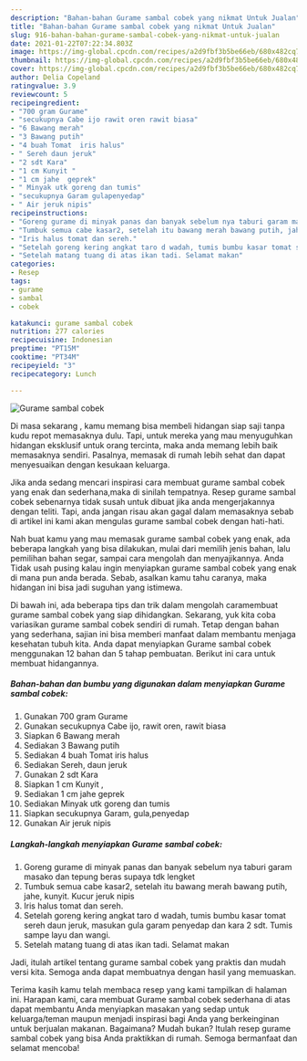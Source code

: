 ```yaml
---
description: "Bahan-bahan Gurame sambal cobek yang nikmat Untuk Jualan"
title: "Bahan-bahan Gurame sambal cobek yang nikmat Untuk Jualan"
slug: 916-bahan-bahan-gurame-sambal-cobek-yang-nikmat-untuk-jualan
date: 2021-01-22T07:22:34.803Z
image: https://img-global.cpcdn.com/recipes/a2d9fbf3b5be66eb/680x482cq70/gurame-sambal-cobek-foto-resep-utama.jpg
thumbnail: https://img-global.cpcdn.com/recipes/a2d9fbf3b5be66eb/680x482cq70/gurame-sambal-cobek-foto-resep-utama.jpg
cover: https://img-global.cpcdn.com/recipes/a2d9fbf3b5be66eb/680x482cq70/gurame-sambal-cobek-foto-resep-utama.jpg
author: Delia Copeland
ratingvalue: 3.9
reviewcount: 5
recipeingredient:
- "700 gram Gurame"
- "secukupnya Cabe ijo rawit oren rawit biasa"
- "6 Bawang merah"
- "3 Bawang putih"
- "4 buah Tomat  iris halus"
- " Sereh daun jeruk"
- "2 sdt Kara"
- "1 cm Kunyit "
- "1 cm jahe  geprek"
- " Minyak utk goreng dan tumis"
- "secukupnya Garam gulapenyedap"
- " Air jeruk nipis"
recipeinstructions:
- "Goreng gurame di minyak panas dan banyak sebelum nya taburi garam masako dan tepung beras supaya tdk lengket"
- "Tumbuk semua cabe kasar2, setelah itu bawang merah bawang putih, jahe, kunyit. Kucur jeruk nipis"
- "Iris halus tomat dan sereh."
- "Setelah goreng kering angkat taro d wadah, tumis bumbu kasar tomat sereh daun jeruk, masukan gula garam penyedap dan kara 2 sdt. Tumis sampe layu dan wangi."
- "Setelah matang tuang di atas ikan tadi. Selamat makan"
categories:
- Resep
tags:
- gurame
- sambal
- cobek

katakunci: gurame sambal cobek 
nutrition: 277 calories
recipecuisine: Indonesian
preptime: "PT15M"
cooktime: "PT34M"
recipeyield: "3"
recipecategory: Lunch

---
```



![Gurame sambal cobek](https://img-global.cpcdn.com/recipes/a2d9fbf3b5be66eb/680x482cq70/gurame-sambal-cobek-foto-resep-utama.jpg)

Di masa  sekarang , kamu memang bisa membeli hidangan siap saji tanpa kudu repot memasaknya dulu. Tapi, untuk mereka yang mau menyuguhkan hidangan eksklusif untuk orang tercinta, maka anda memang lebih baik memasaknya sendiri. Pasalnya, memasak di rumah lebih sehat dan dapat menyesuaikan dengan kesukaan keluarga.

Jika anda sedang mencari inspirasi cara membuat gurame sambal cobek yang enak dan sederhana,maka di sinilah tempatnya. Resep gurame sambal cobek  sebenarnya tidak susah untuk dibuat jika anda mengerjakannya dengan teliti. Tapi, anda jangan risau akan gagal dalam memasaknya 
sebab di artikel ini kami akan mengulas gurame sambal cobek dengan hati-hati.  



Nah buat kamu yang mau memasak gurame sambal cobek yang enak, ada beberapa langkah yang bisa dilakukan, mulai dari memilih jenis bahan, lalu pemilihan bahan segar, sampai cara mengolah dan menyajikannya. Anda Tidak usah pusing kalau ingin menyiapkan gurame sambal cobek yang enak di mana pun anda berada. Sebab, asalkan kamu  tahu caranya, maka hidangan ini bisa jadi suguhan yang istimewa.

Di bawah ini, ada beberapa tips dan trik dalam mengolah caramembuat gurame sambal cobek yang siap dihidangkan. Sekarang, yuk kita coba variasikan gurame sambal cobek sendiri di rumah. Tetap dengan bahan yang sederhana, sajian ini bisa memberi manfaat dalam membantu menjaga kesehatan tubuh kita. Anda dapat menyiapkan Gurame sambal cobek menggunakan 12 bahan dan 5 tahap pembuatan. Berikut ini cara untuk membuat hidangannya.

<!--inarticleads1-->

##### Bahan-bahan dan bumbu yang digunakan dalam menyiapkan Gurame sambal cobek:

1. Gunakan 700 gram Gurame
1. Gunakan secukupnya Cabe ijo, rawit oren, rawit biasa
1. Siapkan 6 Bawang merah
1. Sediakan 3 Bawang putih
1. Sediakan 4 buah Tomat  iris halus
1. Sediakan  Sereh, daun jeruk
1. Gunakan 2 sdt Kara
1. Siapkan 1 cm Kunyit ,
1. Sediakan 1 cm jahe  geprek
1. Sediakan  Minyak utk goreng dan tumis
1. Siapkan secukupnya Garam, gula,penyedap
1. Gunakan  Air jeruk nipis




<!--inarticleads2-->

##### Langkah-langkah menyiapkan Gurame sambal cobek:

1. Goreng gurame di minyak panas dan banyak sebelum nya taburi garam masako dan tepung beras supaya tdk lengket
1. Tumbuk semua cabe kasar2, setelah itu bawang merah bawang putih, jahe, kunyit. Kucur jeruk nipis
1. Iris halus tomat dan sereh.
1. Setelah goreng kering angkat taro d wadah, tumis bumbu kasar tomat sereh daun jeruk, masukan gula garam penyedap dan kara 2 sdt. Tumis sampe layu dan wangi.
1. Setelah matang tuang di atas ikan tadi. Selamat makan




Jadi, itulah artikel tentang  gurame sambal cobek  yang praktis dan mudah versi kita. Semoga anda dapat membuatnya dengan hasil yang memuaskan. 

Terima kasih kamu telah membaca resep yang kami tampilkan di halaman ini. Harapan kami, cara membuat  Gurame sambal cobek sederhana di atas dapat membantu Anda menyiapkan masakan yang sedap untuk keluarga/teman maupun menjadi inspirasi bagi Anda yang berkeinginan untuk berjualan makanan. Bagaimana? Mudah bukan? Itulah resep gurame sambal cobek yang bisa Anda praktikkan di rumah. Semoga bermanfaat dan selamat mencoba!

